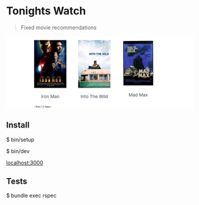 # Tonights Watch

> Fixed movie recommendations

![Screenshot](Screenshot.png)

## Install

$ bin/setup

$ bin/dev

[localhost:3000](http://localhost:3000)


## Tests

$ bundle exec rspec

